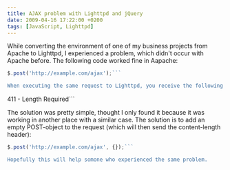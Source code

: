 ```yaml
---
title: AJAX problem with Lighttpd and jQuery
date: 2009-04-16 17:22:00 +0200
tags: [JavaScript, Lighttpd]
---
```


While converting the environment of one of my business projects from Apache to Lighttpd, I experienced a problem, which didn't occur with Apache before. The following code worked fine in Aapache:

```js
$.post('http://example.com/ajax');```

When executing the same request to Lighttpd, you receive the following error message:

```
411 - Length Required```

The solution was pretty simple, thought I only found it because it was working in another place with a similar case. The solution is to add an empty POST-object to the request (which will then send the content-length header):

```js
$.post('http://example.com/ajax', {});```

Hopefully this will help somone who experienced the same problem.